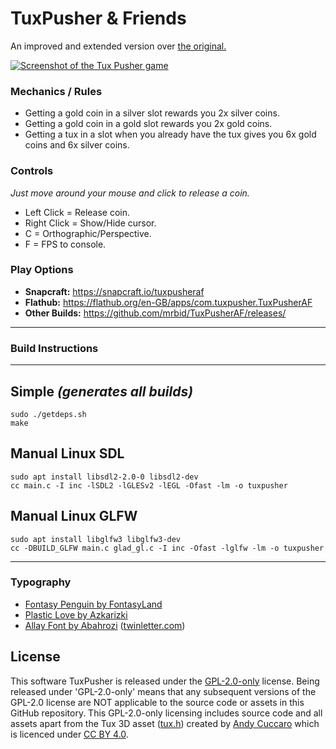 # TuxPusher & Friends
An improved and extended version over [the original.](https://github.com/mrbid/TuxPusher)

[![Screenshot of the Tux Pusher game](https://dashboard.snapcraft.io/site_media/appmedia/2023/01/Screenshot_2023-01-24_23-57-35.png)](https://www.youtube.com/watch?v=39AIfMu2cYA "Tux Pusher Game Video")

### Mechanics / Rules
- Getting a gold coin in a silver slot rewards you 2x silver coins.
- Getting a gold coin in a gold slot rewards you 2x gold coins.
- Getting a tux in a slot when you already have the tux gives you 6x gold coins and 6x silver coins.

### Controls
_Just move around your mouse and click to release a coin._
- Left Click = Release coin.
- Right Click = Show/Hide cursor.
- C = Orthographic/Perspective.
- F = FPS to console.

### Play Options
- **Snapcraft:** https://snapcraft.io/tuxpusheraf
- **Flathub:** https://flathub.org/en-GB/apps/com.tuxpusher.TuxPusherAF
- **Other Builds:** https://github.com/mrbid/TuxPusherAF/releases/

---
### Build Instructions
---
## Simple *(generates all builds)*
```
sudo ./getdeps.sh
make
```
## Manual Linux SDL
```
sudo apt install libsdl2-2.0-0 libsdl2-dev
cc main.c -I inc -lSDL2 -lGLESv2 -lEGL -Ofast -lm -o tuxpusher
```
## Manual Linux GLFW
```
sudo apt install libglfw3 libglfw3-dev
cc -DBUILD_GLFW main.c glad_gl.c -I inc -Ofast -lglfw -lm -o tuxpusher
```

---

### Typography
- [Fontasy Penguin by FontasyLand](https://www.fontspace.com/fontasy-penguin-font-f4848)
- [Plastic Love by Azkarizki](https://www.fontspace.com/plastic-love-font-f49676)
- [Allay Font by Abahrozi](https://www.fontspace.com/allay-font-f66225) ([twinletter.com](https://twinletter.com))

## License
This software TuxPusher is released under the [GPL-2.0-only](https://spdx.org/licenses/GPL-2.0-only.html) license. Being released under 'GPL-2.0-only' means that any subsequent versions of the GPL-2.0 license are NOT applicable to the source code or assets in this GitHub repository. This GPL-2.0-only licensing includes source code and all assets apart from the Tux 3D asset ([tux.h](assets/tux.h)) created by [Andy Cuccaro](https://sketchfab.com/andycuccaro) which is licenced under [CC BY 4.0](https://creativecommons.org/licenses/by/4.0/).

